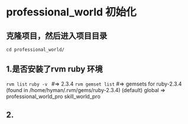 # professional_world 初始化
## 克隆项目，然后进入项目目录
`cd professional_world/`
## 1.是否安装了rvm ruby 环境
`rvm list`
`ruby -v ` #=> 2.3.4
`rvm gemset list`
#=> gemsets for ruby-2.3.4 (found in /home/hyman/.rvm/gems/ruby-2.3.4)
       (default)
       global
    => professional_world_pro
       skill_world_pro

## 2.

